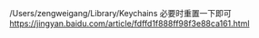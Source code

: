 /Users/zengweigang/Library/Keychains
必要时重置一下即可
https://jingyan.baidu.com/article/fdffd1f888ff98f3e88ca161.html
